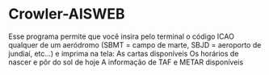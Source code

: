 # Crowler-AISWEB
Esse programa permite que você insira pelo terminal o código ICAO qualquer de um aeródromo (SBMT = campo de marte, SBJD = aeroporto de jundiaí, etc...) e imprima na tela: As cartas disponíveis Os horários de nascer e pôr do sol de hoje A informação de TAF e METAR disponíveis
